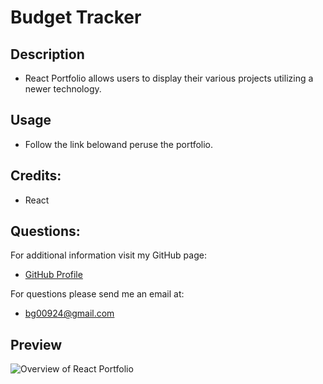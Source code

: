 # Budget Tracker

## Description

* React Portfolio allows users to display their various projects utilizing a newer technology.

## Usage

* Follow the link belowand peruse the portfolio.

## Credits:

* React

## Questions:
  
For additional information visit my GitHub page:
* [GitHub Profile](https://github.com/bg00924)

For questions please send me an email at:
* bg00924@gmail.com

## Preview

![Overview of React Portfolio](./Assets/Images/React-Portfolio-Example.JPG)
